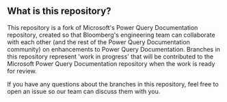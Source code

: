 ## What is this repository?

This repository is a fork of Microsoft's Power Query Documentation repository, created so that Bloomberg's
engineering team can collaborate with each other (and the rest of the Power Query Documentation community)
on enhancements to Power Query Documentation. Branches in this repository represent 'work in progress' that
will be contributed to the Microsoft Power Query Documentation repository when the work is ready for review.

If you have any questions about the branches in this repository, feel free to open an issue
so our team can discuss them with you.
